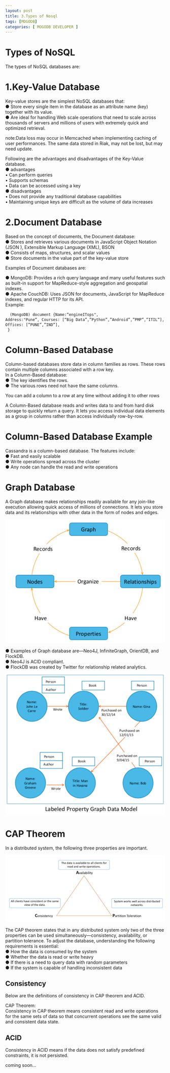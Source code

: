 ```yaml
---
layout: post
title: 3.Types of Nosql 
tags: [MOGODB]
categories: [ MOGODB DEVELOPER ]
---
```


# Types of NoSQL
The types of NoSQL databases are:
# 1.Key-Value Database
 Key-value stores are the simplest NoSQL databases that:<br>
● Store every single item in the database as an attribute name (key) together with its value.<br>
● Are ideal for handling Web scale operations that need to scale across thousands of servers and millions of users with extremely quick and optimized retrieval.<br>

note:Data loss may occur in Memcached when implementing caching of user performances. The same data stored in Riak, may not be lost, but may need update.

Following are the advantages and disadvantages of the Key-Value database.<br>
● advantages<br>
• Can perform queries<br>
• Supports schemas<br>
• Data can be accessed using a key<br>
● disadvantages<br>
• Does not provide any traditional database capabilities<br>
• Maintaining unique keys are difficult as the volume of data increases<br>

# 2.Document Database<br>
Based on the concept of documents, the Document database:<br>
● Stores and retrieves various documents in JavaScript Object Notation (JSON ), Extensible Markup Language (XML), BSON<br>
● Consists of maps, structures, and scalar values<br>
● Store documents in the value part of the key-value store<br>

Examples of Document databases are:<br>

● MongoDB: Provides a rich query language and many useful features such as built-in support for MapReduce-style aggregation and geospatial indexes.<br>
● Apache CouchDB: Uses JSON for documents, JavaScript for MapReduce indexes, and regular HTTP for its API.<br>
Example: <br>

      (MongoDB) document {Name:“engineITops",
    Address:"Pune”, Courses: [“Big Data”,”Python”,”Android”,”PMP”,”ITIL”],
    Offices: [”PUNE”,”IND”],
     }
     
# Column-Based Database<br>
Column-based databases store data in column families as rows. These rows contain multiple columns associated with a row key.<br>
In a Column-Based database:<br>
● The key identifies the rows.<br>
● The various rows need not have the same columns.    <br>

You can add a column to a row at any time without adding it to other rows<br>

A Column-Based database reads and writes data to and from hard disk storage to quickly return a query. It lets you access individual data elements as a group in columns rather than access individually row-by-row.<br>

# Column-Based Database Example<br>
 Cassandra is a column-based database. The features include:<br>
● Fast and easily scalable<br>
● Write operations spread across the cluster<br>
● Any node can handle the read and write operations<br>

# Graph Database
 A Graph database makes relationships readily available for any join-like execution allowing quick access of millions of connections. It lets you store data and its relationships with other data in the form of nodes and edges.<br>
 
![](https://github.com/EngineITOps/EngineITOps.github.io/blob/master/blog/img/mogo1.png)
 
 
 ● Examples of Graph database are—Neo4J, InfiniteGraph, OrientDB, and FlockDB.<br>
● Neo4J is ACID compliant.<br>
● FlockDB was created by Twitter for relationship related analytics.<br>


![](https://github.com/EngineITOps/EngineITOps.github.io/blob/master/blog/img/mogo2.png)


# CAP Theorem<br>
In a distributed system, the following three properties are important.<br>

![](https://github.com/EngineITOps/EngineITOps.github.io/blob/master/blog/img/mogo3.png)

The CAP theorem states that in any distributed system only two of the three properties can be used simultaneously—consistency, availability, or partition tolerance. To adjust the database, understanding the following requirements is essential:<br>
● How the data is consumed by the system<br>
● Whether the data is read or write heavy<br>
● If there is a need to query data with random parameters<br>
● If the system is capable of handling inconsistent data<br>


## Consistency
Below are the definitions of consistency in CAP theorem and ACID.<br>

CAP Theorem:<br>
Consistency in CAP theorem means consistent read and write operations for the same sets of data so that concurrent operations see the same valid and consistent data state.<br>

## ACID
Consistency in ACID means if the data does not satisfy predefined constraints, it is not persisted.<br>





coming soon...
